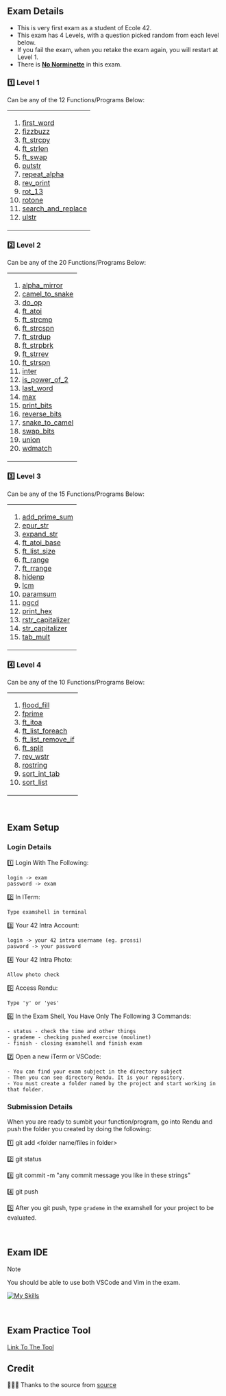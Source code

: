 ## Exam Details

- This is very first exam as a student of Ecole 42.
- This exam has 4 Levels, with a question picked random from each level below.
- If you fail the exam, when you retake the exam again, you will restart at Level 1.
- There is <ins>**No Norminette**</ins> in this exam.

### :one: Level 1
Can be any of the 12 Functions/Programs Below:
<table><tr><td>
  
1. [first_word](https://github.com/Kr1sNg/42piscine-C/blob/main/Exam-Rank-02/Level-01/first_word)
2. [fizzbuzz](https://github.com/Kr1sNg/42piscine-C/blob/main/Exam-Rank-02/Level-01/fizzbuzz)
3. [ft_strcpy](https://github.com/Kr1sNg/42piscine-C/blob/main/Exam-Rank-02/Level-01/ft_strcpy)
4. [ft_strlen](https://github.com/Kr1sNg/42piscine-C/blob/main/Exam-Rank-02/Level-01/ft_strlen)
5. [ft_swap](https://github.com/Kr1sNg/42piscine-C/blob/main/Exam-Rank-02/Level-01/ft_swap)
6. [putstr](https://github.com/Kr1sNg/42piscine-C/blob/main/Exam-Rank-02/Level-01/ft_putstr)
7. [repeat_alpha](https://github.com/Kr1sNg/42piscine-C/blob/main/Exam-Rank-02/Level-01/repeat_alpha)
8. [rev_print](https://github.com/Kr1sNg/42piscine-C/blob/main/Exam-Rank-02/Level-01/rev_print)
9. [rot_13](https://github.com/Kr1sNg/42piscine-C/blob/main/Exam-Rank-02/Level-01/rot_13)
10. [rotone](https://github.com/Kr1sNg/42piscine-C/blob/main/Exam-Rank-02/Level-01/rotone)
11. [search_and_replace](https://github.com/Kr1sNg/42piscine-C/blob/main/Exam-Rank-02/Level-01/search_and_replace)
12. [ulstr](https://github.com/Kr1sNg/42piscine-C/blob/main/Exam-Rank-02/Level-01/ulstr)
</td></tr></table>

### :two: Level 2
Can be any of the 20 Functions/Programs Below:
<table><tr><td>
  
1. [alpha_mirror](https://github.com/Kr1sNg/42piscine-C/blob/main/Exam-Rank-02/Level-02/alpha_mirror/alpha_mirror.c)
2. [camel_to_snake](https://github.com/Kr1sNg/42piscine-C/blob/main/Exam-Rank-02/Level-02/camel_to_snake/camel_to_snake.c)
3. [do_op](https://github.com/Kr1sNg/42piscine-C/blob/main/Exam-Rank-02/Level-02/do_op/do_op.c)
4. [ft_atoi](https://github.com/Kr1sNg/42piscine-C/blob/main/Exam-Rank-02/Level-02/ft_atoi/ft_atoi.c)
5. [ft_strcmp](https://github.com/Kr1sNg/42piscine-C/blob/main/Exam-Rank-02/Level-02/ft_strcmp/ft_strcmp.c)
6. [ft_strcspn](https://github.com/Kr1sNg/42piscine-C/blob/main/Exam-Rank-02/Level-02/ft_strcspn/ft_strcspn.c)
7. [ft_strdup](https://github.com/Kr1sNg/42piscine-C/blob/main/Exam-Rank-02/Level-02/ft_strdup/ft_strdup.c)
8. [ft_strpbrk](https://github.com/Kr1sNg/42piscine-C/blob/main/Exam-Rank-02/Level-02/ft_strpbrk/ft_strpbrk.c)
9. [ft_strrev](https://github.com/Kr1sNg/42piscine-C/blob/main/Exam-Rank-02/Level-02/ft_strrev/ft_strrev.c)
10. [ft_strspn](https://github.com/Kr1sNg/42piscine-C/blob/main/Exam-Rank-02/Level-02/ft_strspn/ft_strspn.c)
11. [inter](https://github.com/Kr1sNg/42piscine-C/blob/main/Exam-Rank-02/Level-02/inter/inter.c)
12. [is_power_of_2](https://github.com/Kr1sNg/42piscine-C/blob/main/Exam-Rank-02/Level-02/is_power_of_2/is_power_of_2.c)
13. [last_word](https://github.com/Kr1sNg/42piscine-C/blob/main/Exam-Rank-02/Level-02/last_word/last_word.c)
14. [max](https://github.com/Kr1sNg/42piscine-C/blob/main/Exam-Rank-02/Level-02/max/max.c)
15. [print_bits](https://github.com/Kr1sNg/42piscine-C/blob/main/Exam-Rank-02/Level-02/print_bits/print_bits.c)
16. [reverse_bits](https://github.com/Kr1sNg/42piscine-C/blob/main/Exam-Rank-02/Level-02/reverse_bits/reverse_bits.c)
17. [snake_to_camel](https://github.com/Kr1sNg/42piscine-C/blob/main/Exam-Rank-02/Level-02/snake_to_camel/snake_to_camel.c)
18. [swap_bits](https://github.com/Kr1sNg/42piscine-C/blob/main/Exam-Rank-02/Level-02/swap_bits/swap_bits.c)
19. [union](https://github.com/Kr1sNg/42piscine-C/blob/main/Exam-Rank-02/Level-02/union/union.c)
20. [wdmatch](https://github.com/Kr1sNg/42piscine-C/blob/main/Exam-Rank-02/Level-02/wdmatch/)
</td></tr></table>

### :three: Level 3
Can be any of the 15 Functions/Programs Below:
<table><tr><td>
  
1. [add_prime_sum](https://github.com/Kr1sNg/42piscine-C/blob/main/Exam-Rank-02/Level-03/add_prime_sum/)
2. [epur_str](https://github.com/Kr1sNg/42piscine-C/blob/main/Exam-Rank-02/Level-03/epur_str/)
3. [expand_str](https://github.com/Kr1sNg/42piscine-C/blob/main/Exam-Rank-02/Level-03/expand_str)
4. [ft_atoi_base](https://github.com/Kr1sNg/42piscine-C/blob/main/Exam-Rank-02/Level-03/ft_atoi_base)
5. [ft_list_size](https://github.com/Kr1sNg/42piscine-C/blob/main/Exam-Rank-02/Level-03/ft_list_size)
6. [ft_range](https://github.com/Kr1sNg/42piscine-C/blob/main/Exam-Rank-02/Level-03/ft_range)
7. [ft_rrange](https://github.com/Kr1sNg/42piscine-C/blob/main/Exam-Rank-02/Level-03/ft_rrange)
8. [hidenp](https://github.com/Kr1sNg/42piscine-C/blob/main/Exam-Rank-02/Level-03/hidenp)
9. [lcm](https://github.com/Kr1sNg/42piscine-C/blob/main/Exam-Rank-02/Level-03/lcm)
10. [paramsum](https://github.com/Kr1sNg/42piscine-C/blob/main/Exam-Rank-02/Level-03/paramsum)
11. [pgcd](https://github.com/Kr1sNg/42piscine-C/blob/main/Exam-Rank-02/Level-03/pgcd)
12. [print_hex](https://github.com/Kr1sNg/42piscine-C/blob/main/Exam-Rank-02/Level-03/print_hex)
13. [rstr_capitalizer](https://github.com/Kr1sNg/42piscine-C/blob/main/Exam-Rank-02/Level-03/rstr_capitalizer)
14. [str_capitalizer](https://github.com/Kr1sNg/42piscine-C/blob/main/Exam-Rank-02/Level-03/str_capitalizer)
15. [tab_mult](https://github.com/Kr1sNg/42piscine-C/blob/main/Exam-Rank-02/Level-03/tab_mult)
</td></tr></table>

### :four: Level 4
Can be any of the 10 Functions/Programs Below:
<table><tr><td>
  
1. [flood_fill](https://github.com/Kr1sNg/42piscine-C/blob/main/Exam-Rank-02/Level-04/flood_fill)
2. [fprime](https://github.com/Kr1sNg/42piscine-C/blob/main/Exam-Rank-02/Level-04/fprime)
3. [ft_itoa](https://github.com/Kr1sNg/42piscine-C/blob/main/Exam-Rank-02/Level-04/ft_itoa)
4. [ft_list_foreach](https://github.com/Kr1sNg/42piscine-C/blob/main/Exam-Rank-02/Level-04/ft_list_foreach)
5. [ft_list_remove_if](https://github.com/Kr1sNg/42piscine-C/blob/main/Exam-Rank-02/Level-04/ft_list_remove_if)
6. [ft_split](https://github.com/Kr1sNg/42piscine-C/blob/main/Exam-Rank-02/Level-04/ft_split)
7. [rev_wstr](https://github.com/Kr1sNg/42piscine-C/blob/main/Exam-Rank-02/Level-04/rev_wstr)
8. [rostring](https://github.com/Kr1sNg/42piscine-C/blob/main/Exam-Rank-02/Level-04/rostring)
9. [sort_int_tab](https://github.com/Kr1sNg/42piscine-C/blob/main/Exam-Rank-02/Level-04/sort_int_tab)
10. [sort_list](https://github.com/Kr1sNg/42piscine-C/blob/main/Exam-Rank-02/Level-04/sort_list)
</td></tr></table>

<br>

## Exam Setup

### Login Details

:one: Login With The Following:
```
login -> exam
password -> exam
```
:two: In ITerm:
```
Type examshell in terminal
```
:three: Your 42 Intra Account:
```
login -> your 42 intra username (eg. prossi)
pasword -> your password
```
:four: Your 42 Intra Photo:
```
Allow photo check
```
:five: Access Rendu:
```
Type 'y' or 'yes'
```
:six: In the Exam Shell, You Have Only The Following 3 Commands:
```
- status - check the time and other things
- grademe - checking pushed exercise (moulinet)
- finish - closing examshell and finish exam
```
:seven: Open a new iTerm or VSCode:
```
- You can find your exam subject in the directory subject
- Then you can see directory Rendu. It is your repository.
- You must create a folder named by the project and start working in that folder.
```

### Submission Details

When you are ready to sumbit your function/program, go into Rendu and push the folder you created by doing the following:

:one: git add <folder name/files in folder>

:two: git status

:three: git commit -m "any commit message you like in these strings"

:four: git push

:five: After you git push, type `grademe` in the examshell for your project to be evaluated. 

<br>

## Exam IDE

> [!NOTE]
You should be able to use both VSCode and Vim in the exam.

[![My Skills](https://skillicons.dev/icons?i=vscode,vim)](https://skillicons.dev)

<br>

## Exam Practice Tool
[Link To The Tool](https://github.com/JCluzet/42_EXAM)

## Credit
🙇🏻‍♂️ Thanks to the source from [source](https://github.com/pasqualerossi/42-School-Exam-Rank-02)
